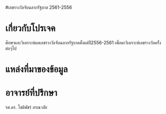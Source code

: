  #เลขรางวัลจับฉลากรัฐบาล 2561-2556
 # เกี่ยวกับโปรเจค
  ศึกษาและวิเคราะห์ผลเลขรางวัลจับฉลากรัฐบาลตั้งแต่ปี2556-2561 เพื่อมาวิเคราะห์เลขรางวัลครั้งต่อๆไป
 # แหล่งที่มาของข้อมูล
 # อาจารย์ที่ปรึกษา
  รศ.ดร. โชติพัชร์ ภรณวลัย 
